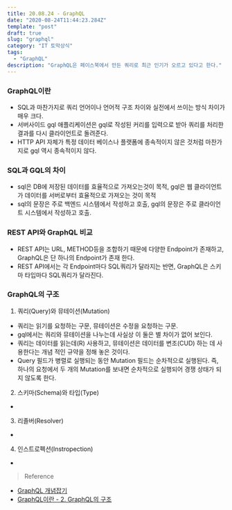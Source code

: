 ```yaml
---
title: 20.08.24 - GraphQL
date: "2020-08-24T11:44:23.284Z"
template: "post"
draft: true
slug: "graphql"
category: "IT 토막상식"
tags:
  - "GraphQL"
description: "GraphQL은 페이스북에서 만든 쿼리로 최근 인기가 오르고 있다고 한다."
---
```


### GraphQL이란
- SQL과 마찬가지로 쿼리 언어이나 언어적 구조 차이와 실전에서 쓰이는 방식 차이가 매우 크다.
- 서버사이드 gql 애플리케이션은 gql로 작성된 커리를 입력으로 받아 쿼리를 처리한 결과를 다시 클라이언트로 돌려준다.
- HTTP API 자체가 특정 데이터 베이스나 플랫폼에 종속적이지 않은 것처럼 마찬가지로 gql 역시 종속적이지 않다.

### SQL과 GQL의 차이
- sql은 DB에 저장된 데이터를 효율적으로 가져오는것이 목적, gql은 웹 클라이언트가 데이터를 서버로부터 효율적으로 가져오는 것이 목적
- sql의 문장은 주로 백엔드 시스템에서 작성하고 호출, gql의 문장은 주로 클라이언트 시스템에서 작성하고 호출.

### REST API와 GraphQL 비교
- REST API는 URL, METHOD등을 조합하기 때문에 다양한 Endpoint가 존재하고, GraphQL은 단 하나의 Endpoint가 존재 한다.
- REST API에서는 각 Endpoint마다 SQL쿼리가 달라지는 반면, GraphQL은 스키마 타입마다 SQL쿼리가 달라진다.

### GraphQL의 구조
1. 쿼리(Query)와 뮤테이션(Mutation)
  - 쿼리는 읽기를 요청하는 구문, 뮤테이션은 수정을 요청하는 구문. 
  - gql에서는 쿼리와 뮤테이션을 나누는데 사실상 이 둘은 별 차이가 없어 보인다. 
  - 쿼리는 데이터를 읽는데(R) 사용하고, 뮤테이션은 데이터를 변조(CUD) 하는 데 사용한다는 개념 적인 규약을 정해 놓은 것이다.
  - Query 필드가 병렬로 실행되는 동안 Mutation 필드는 순차적으로 실행된다. 즉, 하나의 요청에서 두 개의 Mutation를 보내면 순차적으로 실행되어 경쟁 상태가 되지 않도록 한다.


2. 스키마(Schema)와 타입(Type)
  - 


3. 리졸버(Resolver)
  - 


4. 인스트로펙션(Instropection)
  - 
 





> Reference 
- [GraphQL 개념잡기](https://tech.kakao.com/2019/08/01/graphql-basic)
- [GraphQL이란 - 2. GraphQL의 구조](https://smoh.tistory.com/296)
